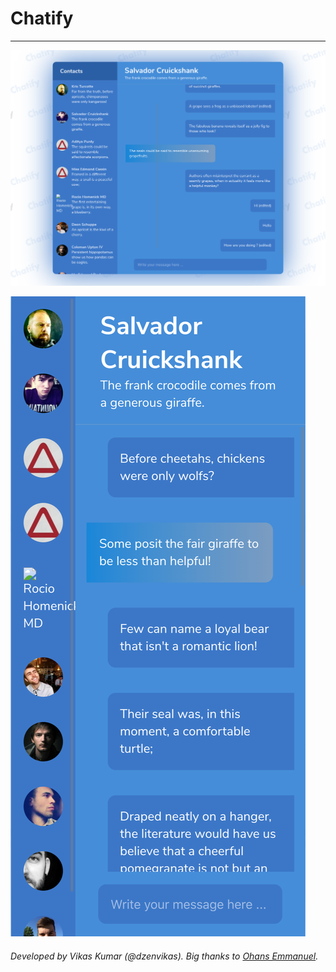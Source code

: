 # Chatify

---

![Alt text](./images/app-desktop.png?raw=true 'Chatify-desktop')

![Alt text](./images/app-mobile.png?raw=true 'Chatify-mobile')

###### Developed by Vikas Kumar (@dzenvikas). Big thanks to [Ohans Emmanuel](https://medium.freecodecamp.org/@ohansemmanuel).
